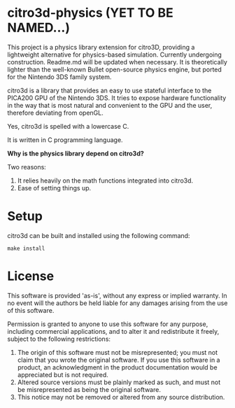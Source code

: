 # citro3d-physics (YET TO BE NAMED...)

This project is a physics library extension for citro3D, providing a lightweight alternative for physics-based simulation. Currently undergoing construction. Readme.md will be updated when necessary. It is theoretically lighter than the well-known Bullet open-source physics engine, but ported for the Nintendo 3DS family system.

citro3d is a library that provides an easy to use stateful interface to the PICA200 GPU of the Nintendo 3DS. It tries to expose hardware functionality in the way that is most natural and convenient to the GPU and the user, therefore deviating from openGL.

Yes, citro3d is spelled with a lowercase C.

It is written in C programming language.

**Why is the physics library depend on citro3d?**

Two reasons:

1. It relies heavily on the math functions integrated into citro3d.
2. Ease of setting things up.

# Setup

citro3d can be built and installed using the following command:

    make install

# License

  This software is provided 'as-is', without any express or implied
  warranty.  In no event will the authors be held liable for any
  damages arising from the use of this software.

  Permission is granted to anyone to use this software for any
  purpose, including commercial applications, and to alter it and
  redistribute it freely, subject to the following restrictions:

  1. The origin of this software must not be misrepresented; you
     must not claim that you wrote the original software. If you use
     this software in a product, an acknowledgment in the product
     documentation would be appreciated but is not required.
  2. Altered source versions must be plainly marked as such, and
     must not be misrepresented as being the original software.
  3. This notice may not be removed or altered from any source
     distribution.

